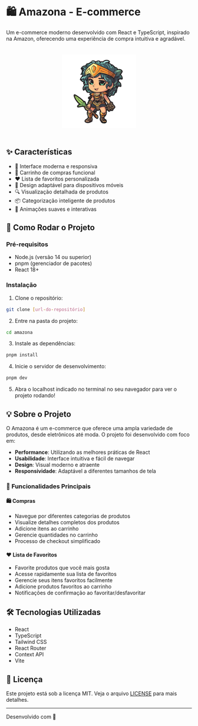 # 🛍️ Amazona - E-commerce

Um e-commerce moderno desenvolvido com React e TypeScript, inspirado na Amazon, oferecendo uma experiência de compra intuitiva e agradável.

<p align="center">
  <img src="src/assets/mascot.png" alt="Amazona Logo" width="200" style="margin: 20px auto;">
</p>

## ✨ Características

- 🎨 Interface moderna e responsiva
- 🛒 Carrinho de compras funcional
- ❤️ Lista de favoritos personalizada
- 📱 Design adaptável para dispositivos móveis
- 🔍 Visualização detalhada de produtos
- 📦 Categorização inteligente de produtos
- 💫 Animações suaves e interativas

## 🚀 Como Rodar o Projeto

### Pré-requisitos

- Node.js (versão 14 ou superior)
- pnpm (gerenciador de pacotes)
- React 18+

### Instalação

1. Clone o repositório:
```bash
git clone [url-do-repositório]
```

2. Entre na pasta do projeto:
```bash
cd amazona
```

3. Instale as dependências:
```bash
pnpm install
```

4. Inicie o servidor de desenvolvimento:
```bash
pnpm dev
```

5. Abra o localhost indicado no terminal no seu navegador para ver o projeto rodando!

## 💡 Sobre o Projeto

O Amazona é um e-commerce que oferece uma ampla variedade de produtos, desde eletrônicos até moda. O projeto foi desenvolvido com foco em:

- **Performance**: Utilizando as melhores práticas de React
- **Usabilidade**: Interface intuitiva e fácil de navegar
- **Design**: Visual moderno e atraente
- **Responsividade**: Adaptável a diferentes tamanhos de tela

### 🌟 Funcionalidades Principais

#### 🛍️ Compras
- Navegue por diferentes categorias de produtos
- Visualize detalhes completos dos produtos
- Adicione itens ao carrinho
- Gerencie quantidades no carrinho
- Processo de checkout simplificado

#### ❤️ Lista de Favoritos
- Favorite produtos que você mais gosta
- Acesse rapidamente sua lista de favoritos
- Gerencie seus itens favoritos facilmente
- Adicione produtos favoritos ao carrinho
- Notificações de confirmação ao favoritar/desfavoritar

## 🛠️ Tecnologias Utilizadas

- React
- TypeScript
- Tailwind CSS
- React Router
- Context API
- Vite

## 📝 Licença

Este projeto está sob a licença MIT. Veja o arquivo [LICENSE](LICENSE) para mais detalhes.

---

Desenvolvido com 💙
